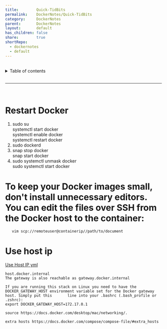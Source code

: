 ```yaml
---  
title:        Quick-TidBits  
permalink:    DockerNotes/Quick-TidBits  
category:     DockerNotes  
parent:       DockerNotes  
layout:       default  
has_children: false  
share:        true  
shortRepo:  
  - dockernotes  
  - default            
---  
```

  
  
<br/>            
  
<details markdown="block">                  
<summary>                  
Table of contents                  
</summary>                  
{: .text-delta }                  
1. TOC                  
{:toc}                  
</details>                  
  
<br/>                  
  
***                  
  
<br/>  
  
# Restart Docker  
  
1) sudo su  
   systemctl start docker  
   systemctl enable docker  
   systemctl restart docker  
2) sudo dockerd  
3) snap stop docker  
   snap start docker  
4) sudo systemctl unmask docker  
   sudo systemctl start docker  
  
# To keep your Docker images small, don't install unnecessary editors. You can edit the files over SSH from the Docker host to the container:  
  
       vim scp://remoteuser@containerip//path/to/document  
  
# Use host ip  
  
<a href="https://gist.github.com/14paxton/fc9331557d823620d73d15c453b83bd8" > Use Host IP yml </a>  
  
    host.docker.internal  
    The gateway is also reachable as gateway.docker.internal  
      
    If you are running this stack on Linux you need to have the DOCKER_GATEWAY_HOST environment variable set for the Docker gateway host. Simply put this       line into your .bashrc (.bash_profile or .zshrc):  
    export DOCKER_GATEWAY_HOST=172.17.0.1  
      
    source https://docs.docker.com/desktop/mac/networking/.    
      
    extra hosts https://docs.docker.com/compose/compose-file/#extra_hosts